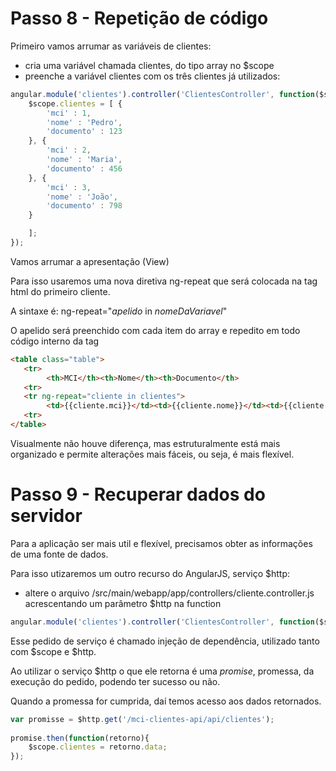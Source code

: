 # Passo 8 - Repetição de código
Primeiro vamos arrumar as variáveis de clientes:
- cria uma variável chamada clientes, do tipo array no $scope
- preenche a variável clientes com os três clientes já utilizados:
```js
angular.module('clientes').controller('ClientesController', function($scope) {
	$scope.clientes = [ {
		'mci' : 1,
		'nome' : 'Pedro',
		'documento' : 123
	}, {
		'mci' : 2,
		'nome' : 'Maria',
		'documento' : 456
	}, {
		'mci' : 3,
		'nome' : 'João',
		'documento' : 798
	}

	];
});
```
Vamos arrumar a apresentação (View)

Para isso usaremos uma nova diretiva ng-repeat que será colocada na tag html <tr> do primeiro cliente.
	
A sintaxe é: ng-repeat="_apelido_ in _nomeDaVariavel_"

O apelido será preenchido com cada item do array e repedito em todo código interno da tag <tr>
	
```html
<table class="table">
   <tr>
    	<th>MCI</th><th>Nome</th><th>Documento</th>
   <tr>
   <tr ng-repeat="cliente in clientes">
    	<td>{{cliente.mci}}</td><td>{{cliente.nome}}</td><td>{{cliente.documento}}</td>
   <tr>
</table>
```
Visualmente não houve diferença, mas estruturalmente está mais organizado e permite alterações mais fáceis, ou seja, é mais flexível.

# Passo 9 - Recuperar dados do servidor
Para a aplicação ser mais util e flexível, precisamos obter as informações de uma fonte de dados.

Para isso utizaremos um outro recurso do AngularJS, serviço  $http:

- altere o arquivo /src/main/webapp/app/controllers/cliente.controller.js acrescentando um parâmetro $http na function
```js
angular.module('clientes').controller('ClientesController', function($scope, $http) {
```
Esse pedido de serviço é chamado injeção de dependência, utilizado tanto com $scope e $http.

Ao utilizar o serviço $http o que ele retorna é uma _promise_, promessa, da execução do pedido, podendo ter sucesso ou não.

Quando a promessa for cumprida, daí temos acesso aos dados retornados.

```js
var promisse = $http.get('/mci-clientes-api/api/clientes');
	
promise.then(function(retorno){
	$scope.clientes = retorno.data;
});
```




